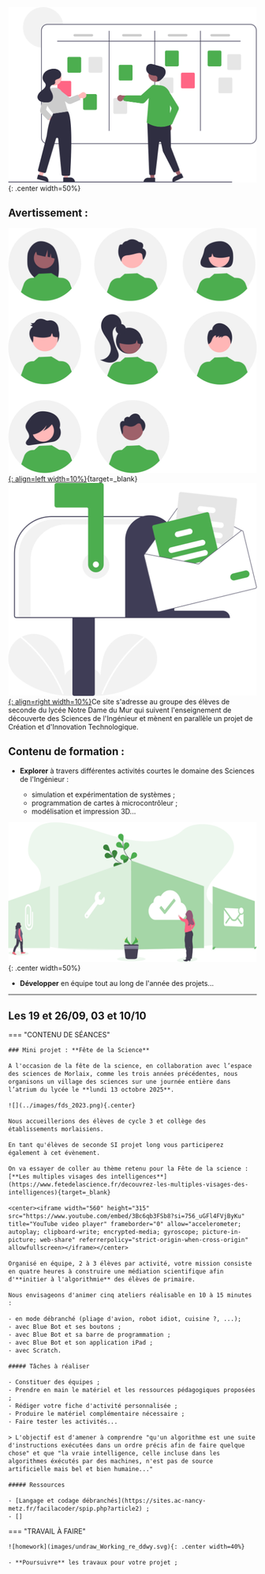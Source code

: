 ![board](images/undraw_Scrum_board_re_wk7v.svg){: .center width=50%}

## Avertissement :

[![PJ](images/undraw_Team_re_0bfe.svg ""){: align=left width=10%}](){target=_blank}[![PJ](images/undraw_Mailbox_re_dvds.svg ""){: align=right width=10%}](mailto:)Ce site s'adresse au groupe des élèves de seconde du lycée Notre Dame du Mur qui suivent l'enseignement de découverte des Sciences de l'Ingénieur et mènent en parallèle un projet de Création et d'Innovation Technologique.


## Contenu de formation :

- **Explorer** à travers différentes activités courtes le domaine des Sciences de l'Ingénieur :

    - simulation et expérimentation de systèmes ;
    - programmation de cartes à microcontrôleur ;
    - modélisation et impression 3D...

![features_overview](images/undraw_features_overview_jg7a.svg){: .center width=50%}

- **Développer** en équipe tout au long de l'année des projets...

    <!-- - Créer un [jeu sur le thème de la cybersécurité](https://cyber.gouv.fr/actualites/au-college-et-au-lycee-former-a-la-cybersecurite-par-le-jeu){target="_blank"} ;
    - S'entrainer à programmer pour la [Nuit du c0de/](https://www.nuitducode.net/){target="_blank"} ;​
    - Construire et programmer des robots pour domino challenge et/ou [RoboFesta](https://www.robofesta.fr){target="_blank"} ;
    - Créer un véhicule électrique et un stand pour [Course en Cours](https://www.course-en-cours.com/fr/){target="_blank"} ;    
    - Développer des équipements pour connecter la serre du projet "planète verte" au collège Saint Augustin ;
    - Imaginer des solutions pour mesurer l'activité sportive dans le cadre du projet "bougeons ensemble" ;
    - Autres projets d'innovation... -->

[mail]: mailto:eric.madec@ecmorlaix.fr "eric.madec@ecmorlaix.fr"


***

## Les 19 et 26/09, 03 et 10/10

=== "CONTENU DE SÉANCES"
    
    ### Mini projet : **Fête de la Science**
    
    A l'occasion de la fête de la science, en collaboration avec l’espace des sciences de Morlaix, comme les trois années précédentes, nous organisons un village des sciences sur une journée entière dans l’atrium du lycée le **lundi 13 octobre 2025**. 
    
    ![](../images/fds_2023.png){.center}
    
    Nous accueillerions des élèves de cycle 3 et collège des établissements morlaisiens.
    
    En tant qu'élèves de seconde SI projet long vous participerez également à cet évènement.
    
    On va essayer de coller au thème retenu pour la Fête de la science : [**Les multiples visages des intelligences**](https://www.fetedelascience.fr/decouvrez-les-multiples-visages-des-intelligences){target=_blank}
    
    <center><iframe width="560" height="315" src="https://www.youtube.com/embed/3Bc6qb3FSb8?si=756_uGFl4FVjByKu" title="YouTube video player" frameborder="0" allow="accelerometer; autoplay; clipboard-write; encrypted-media; gyroscope; picture-in-picture; web-share" referrerpolicy="strict-origin-when-cross-origin" allowfullscreen></iframe></center>

    Organisé en équipe, 2 à 3 élèves par activité, votre mission consiste en quatre heures à construire une médiation scientifique afin d'**initier à l'algorithmie** des élèves de primaire.

    Nous envisageons d'animer cinq ateliers réalisable en 10 à 15 minutes :

    - en mode débranché (pliage d'avion, robot idiot, cuisine ?, ...);
    - avec Blue Bot et ses boutons ;    
    - avec Blue Bot et sa barre de programmation ;
    - avec Blue Bot et son application iPad ;
    - avec Scratch.

    ##### Tâches à réaliser

    - Constituer des équipes ;
    - Prendre en main le matériel et les ressources pédagogiques proposées ;
    - Rédiger votre fiche d'activité personnalisée ;
    - Produire le matériel complémentaire nécessaire ;
    - Faire tester les activités...

    > L'objectif est d'amener à comprendre "qu'un algorithme est une suite d'instructions exécutées dans un ordre précis afin de faire quelque chose" et que "la vraie intelligence, celle incluse dans les algorithmes éxécutés par des machines, n'est pas de source artificielle mais bel et bien humaine..."
    
    ##### Ressources

    - [Langage et codage débranchés](https://sites.ac-nancy-metz.fr/facilacoder/spip.php?article2) ;
    - []

=== "TRAVAIL À FAIRE"

    ![homework](images/undraw_Working_re_ddwy.svg){: .center width=40%}

    - **Poursuivre** les travaux pour votre projet ;

<!--
!!! info "A LIRE :"

    - [Travailler PYTHON en prépa ECG](https://www.prepaplus.tv/blog/50/Travailler-python-en-prepa-ECG){target=_blank} ;

    - [LA LICENCE MIASHS Mathématiques et informatiques appliquées aux sciences humaines et sociales](https://www.onisep.fr/recherche?text=La+licence+MIASHS){target=_blank} ;

    - [Sortir de sa zone de confort pour apprendre afin de se réaliser](https://static.wixstatic.com/media/557f79_7cbdd28074e84e4882ec9314f46d5fb0~mv2.jpeg/v1/fill/w_1024,h_768,al_c,q_90/557f79_7cbdd28074e84e4882ec9314f46d5fb0~mv2.webp){target=_blank} ;
        source : <https://www.jeromefrugere.com/post/pourquoi-dit-on-qu-il-faut-se-faire-violence-pour-sortir-de-sa-zone-de-confort>
    
    - [Présentation SI](https://ericecmorlaix.github.io/si/){target=_blank}

    - [Présentation NSI](https://ericecmorlaix.github.io/nsi/){target=_blank}

***

## Du 26/03

=== "CONTENU DE SÉANCE"

    - Reprise des projets : Précision des sujets, recherche des problématiques fonctionnelles à résoudre, liste des tâches à réaliser, investigation de solutions technologiques...
    
    - Ressources :
        - [Le challenge robotique Brestois programmé le 15 mai](https://ericecmorlaix.github.io/1SI_2025-2026/Projet/Challenge_Robotique_SI_Brestois.pdf){target=_blank} ;
        - [Yahboom Building:bit starter kit](http://www.yahboom.net/study/Building_bit){target=_blank} : penser à [recharger la batterie](./yahboom/charge_batterie.pdf){target=_blank}, utiliser l'[éditeur Python recommandé](./yahboom/editeur_mu.pdf){target=_blank}, installer dans une carte [BBC micro:bit](https://ericecmorlaix.github.io/adn-Tutoriel_lab_si/IOT/BBC_microbit/){target=_blank} la bibliothèque [Micropython Building:bit](./yahboom/bibliotheque_building-bit.pdf){target=_blank}, réaliser [le montage d'une mini-voiture](./yahboom/bibliotheque_building-bit.pdf){target=_blank}, programmer avec les fonctions de [l'API MicroPython Building:bit](./yahboom/Buildingbit_MicroPython_API.pdf){target=_blank} ;
        - [4tronix bit:bot](https://4tronix.co.uk/blog/?p=1490){target=_blank} ;
         

=== "TRAVAIL À FAIRE"

    ![homework](images/undraw_Working_re_ddwy.svg){: .center width=40%}

    - **Poursuivre** les travaux pour votre projet ;

***
## Le 30/01

=== "CONTENU DE SÉANCE"

    - Poursuite des projets : Précision des sujets, recherche des problématiques fonctionnelles à résoudre, liste des tâches à réaliser, investigation de solutions technologiques...
    
    - Ressources :
        - [Yahboom Building:bit starter kit](http://www.yahboom.net/study/Building_bit){target=_blank} : penser à [recharger la batterie](./yahboom/charge_batterie.pdf){target=_blank}, utiliser l'[éditeur Python recommandé](./yahboom/editeur_mu.pdf){target=_blank}, installer dans une carte [BBC micro:bit](https://ericecmorlaix.github.io/adn-Tutoriel_lab_si/IOT/BBC_microbit/){target=_blank} la bibliothèque [Micropython Building:bit](./yahboom/bibliotheque_building-bit.pdf){target=_blank}, réaliser [le montage d'une mini-voiture](./yahboom/bibliotheque_building-bit.pdf){target=_blank}, programmer avec les fonctions de [l'API MicroPython Building:bit](./yahboom/Buildingbit_MicroPython_API.pdf){target=_blank} ;
        - [4tronix bit:bot](https://4tronix.co.uk/blog/?p=1490){target=_blank} ;
         

=== "TRAVAIL À FAIRE"

    ![homework](images/undraw_Working_re_ddwy.svg){: .center width=40%}

    - **Poursuivre** les travaux pour votre projet ;

***

## Le 23/01

- Présentation des spécialités [Sciences de l'Ingénieur](https://ericecmorlaix.github.io/si/){target=_blank} et [Numérique et Sciences Informatique](https://ericecmorlaix.github.io/nsi/){target=_blank} ;

***
## Le 16/01

=== "CONTENU DE SÉANCE"

    - Poursuite des projets : Précision des sujets, recherche des problématiques fonctionnelles à résoudre, liste des tâches à réaliser, investigation de solutions technologiques...

=== "TRAVAIL À FAIRE"

    ![homework](images/undraw_Working_re_ddwy.svg){: .center width=40%}

    - **Poursuivre** les travaux pour votre projet ;

***
## Le 09/01

=== "CONTENU DE SÉANCE"

    - Organisation des projets : choix des sujets, recherche des problématiques fonctionnelles à résoudre, liste des tâches à réaliser,...

=== "TRAVAIL À FAIRE"

    ![homework](images/undraw_Working_re_ddwy.svg){: .center width=40%}

    - **Poursuivre** les travaux pour votre projet ;

## Les 12 et 19/12

=== "CONTENU DE SÉANCE"

    - **​Prise en main** de la programmation des Lego Mindstorms EV3 avec l'application : "EV3 Classroom" :
        1. **Hello !** => expérimenter afin d'expliquer comment fonctionne la communication avec la brique depuis une tablette et depuis un PC...  ;​​​​​
        2. **Moteurs et capteurs** => programmer les différents capteurs et moteurs disponibles afin d'expliquer leur fonctionnement... ;
        3. **Se déplacer** => construire et programmer une base motrice afin d'expliquer le déplacement produit par les différentes instructions... ;
        4. **Fichier > Nouveau Projet**  =>  créer une nouvelle trame de programmation personnalisée et la partager...

=== "TRAVAIL À FAIRE"

    ![homework](images/undraw_Working_re_ddwy.svg){: .center width=40%}

    - **Réfléchir** aux différents projets envisagés ;

    - **Relever** tous [les défis sur BBC micro:bit](./bbc_microbit){target=_blank} ;

    - **Finir**, avec votre code personnel, la programmation des objets connectés sur la [plateforme de France-IOI​​](https://amazon.quick-pi.org/){target="_blank"} et compléter votre notebook [Quick_Pi-Objets_connectes-Parcours_1.ipynb](https://nbviewer.org/urls/ericecmorlaix.github.io/adn-Tutoriel_lab_si/IOT/QuickPi/Quick_Pi-Objets_connectes-Parcours_1.ipynb){target=_blank} [:fontawesome-solid-download:](https://ericecmorlaix.github.io/adn-Tutoriel_lab_si/IOT/QuickPi/Quick_Pi-Objets_connectes-Parcours_1.ipynb){ .md-button .md-button--primary} ;

    - **Découvrir** d'avantage la [modélisation 3D avec BlocksCad](https://ericecmorlaix.github.io/adn-Tutoriel_lab_si/3D/BlocksCAD/){target="_blank"} ;
***
## Les 21 et 28/11

=== "CONTENU DE SÉANCE"

    - Recherche de pistes de projets et répartition en équipe ;
    - Synthèse partielle de la programmation des objets connectés sur la [plateforme de France-IOI​​](https://amazon.quick-pi.org/){target="_blank"} et avec le notebook [Quick_Pi-Objets_connectes-Parcours_1.ipynb](https://nbviewer.org/urls/ericecmorlaix.github.io/adn-Tutoriel_lab_si/IOT/QuickPi/Quick_Pi-Objets_connectes-Parcours_1.ipynb){target=_blank} ;[:fontawesome-solid-download:](https://ericecmorlaix.github.io/adn-Tutoriel_lab_si/IOT/QuickPi/Quick_Pi-Objets_connectes-Parcours_1.ipynb){ .md-button .md-button--primary}

    - **Programmer** une carte [BBC micro:bit](https://ericecmorlaix.github.io/adn-Tutoriel_lab_si/IOT/BBC_microbit/){target=_blank} afin de relever [les défis...](./bbc_microbit){target=_blank} ;    
    

=== "TRAVAIL À FAIRE"

    ![homework](images/undraw_Working_re_ddwy.svg){: .center width=40%}

    - **Relever** tous [les défis sur BBC micro:bit](./bbc_microbit){target=_blank} ;

    - **Poursuivre**, avec votre code personnel, la programmation des objets connectés sur la [plateforme de France-IOI​​](https://amazon.quick-pi.org/){target="_blank"} et compléter progressivement votre notebook [Quick_Pi-Objets_connectes-Parcours_1.ipynb](https://nbviewer.org/urls/ericecmorlaix.github.io/adn-Tutoriel_lab_si/IOT/QuickPi/Quick_Pi-Objets_connectes-Parcours_1.ipynb){target=_blank} [:fontawesome-solid-download:](https://ericecmorlaix.github.io/adn-Tutoriel_lab_si/IOT/QuickPi/Quick_Pi-Objets_connectes-Parcours_1.ipynb){ .md-button .md-button--primary} ;

    - **Découvrir** d'avantage la [modélisation 3D avec BlocksCad](https://ericecmorlaix.github.io/adn-Tutoriel_lab_si/3D/BlocksCAD/){target="_blank"} ;

    - **Jouer** à résoudre le Casse Tête en ligne [ici (code JavaScript)](http://isn.si.lycee.ecmorlaix.fr/casseTete/){target=_blank} ou encore [là (code Scratch)](https://scratch.mit.edu/projects/179937454/){target=_blank} ;

***
## Le 07/11 (et 14/11 en autonomie)

=== "CONTENU DE SÉANCE"

    - Synthèse partielle de la programmation des objets connectés sur la [plateforme de France-IOI​​](https://amazon.quick-pi.org/){target="_blank"} et avec le notebook [Quick_Pi-Objets_connectes-Parcours_1.ipynb](https://nbviewer.org/urls/ericecmorlaix.github.io/adn-Tutoriel_lab_si/IOT/QuickPi/Quick_Pi-Objets_connectes-Parcours_1.ipynb){target=_blank} [:fontawesome-solid-download:](https://ericecmorlaix.github.io/adn-Tutoriel_lab_si/IOT/QuickPi/Quick_Pi-Objets_connectes-Parcours_1.ipynb){ .md-button .md-button--primary}

    - **Programmer** une carte [BBC micro:bit](https://ericecmorlaix.github.io/adn-Tutoriel_lab_si/IOT/BBC_microbit/){target=_blank} afin de relever [les défis...](./bbc_microbit){target=_blank} ;    
    

=== "TRAVAIL À FAIRE"

    ![homework](images/undraw_Working_re_ddwy.svg){: .center width=40%}

    - **relever** tous [les défis sur BBC micro:bit](./bbc_microbit){target=_blank} ;

    - **Poursuivre**, avec votre code personnel, la programmation des objets connectés sur la [plateforme de France-IOI​​](https://amazon.quick-pi.org/){target="_blank"} et compléter progressivement votre notebook [Quick_Pi-Objets_connectes-Parcours_1.ipynb](https://nbviewer.org/urls/ericecmorlaix.github.io/adn-Tutoriel_lab_si/IOT/QuickPi/Quick_Pi-Objets_connectes-Parcours_1.ipynb){target=_blank} [:fontawesome-solid-download:](https://ericecmorlaix.github.io/adn-Tutoriel_lab_si/IOT/QuickPi/Quick_Pi-Objets_connectes-Parcours_1.ipynb){ .md-button .md-button--primary} ;

    - **Découvrir** d'avantage la [modélisation 3D avec BlocksCad](https://ericecmorlaix.github.io/adn-Tutoriel_lab_si/3D/BlocksCAD/){target="_blank"} ;

    - **Jouer** à résoudre le Casse Tête en ligne [ici (code JavaScript)](http://isn.si.lycee.ecmorlaix.fr/casseTete/){target=_blank} ou encore [là (code Scratch)](https://scratch.mit.edu/projects/179937454/){target=_blank} ;
***
## Les 10 et 17/10

=== "CONTENU DE SÉANCE"

    - Synthèse partielle de la programmation des objets connectés sur la [plateforme de France-IOI​​](https://amazon.quick-pi.org/){target="_blank"} et avec le notebook [Quick_Pi-Objets_connectes-Parcours_1.ipynb](https://nbviewer.org/urls/ericecmorlaix.github.io/adn-Tutoriel_lab_si/IOT/QuickPi/Quick_Pi-Objets_connectes-Parcours_1.ipynb){target=_blank} [:fontawesome-solid-download:](https://ericecmorlaix.github.io/adn-Tutoriel_lab_si/IOT/QuickPi/Quick_Pi-Objets_connectes-Parcours_1.ipynb){ .md-button .md-button--primary}

    - **S'initier** à la modélisation 3D avec [BlocksCAD](https://ericecmorlaix.github.io/adn-Tutoriel_lab_si/3D/BlocksCAD/){target="_blank"} ;

    - Evocation du projet **"Couronne de l'Avent"** :

    <center>
    <iframe width="560" height="315" src="https://www.youtube-nocookie.com/embed/RwjsnJRihXg?si=Thi1l0IKc9Zej4Pv" title="YouTube video player" frameborder="0" allow="accelerometer; autoplay; clipboard-write; encrypted-media; gyroscope; picture-in-picture; web-share" allowfullscreen></iframe>
    </center>

    > Quelles solutions pour les bougies ?
    

=== "TRAVAIL À FAIRE"

    ![homework](images/undraw_Working_re_ddwy.svg){: .center width=40%}

    - **Poursuivre**, avec votre code personnel, la programmation des objets connectés sur la [plateforme de France-IOI​​](https://amazon.quick-pi.org/){target="_blank"} et compléter progressivement votre notebook [Quick_Pi-Objets_connectes-Parcours_1.ipynb](https://nbviewer.org/urls/ericecmorlaix.github.io/adn-Tutoriel_lab_si/IOT/QuickPi/Quick_Pi-Objets_connectes-Parcours_1.ipynb){target=_blank} [:fontawesome-solid-download:](https://ericecmorlaix.github.io/adn-Tutoriel_lab_si/IOT/QuickPi/Quick_Pi-Objets_connectes-Parcours_1.ipynb){ .md-button .md-button--primary} ;

    - **Découvrir** d'avantage la [modélisation 3D avec BlocksCad](https://ericecmorlaix.github.io/adn-Tutoriel_lab_si/3D/BlocksCAD/){target="_blank"} ;

    - **Jouer** à résoudre le Casse Tête en ligne [ici (code JavaScript)](http://isn.si.lycee.ecmorlaix.fr/casseTete/){target=_blank} ou encore [là (code Scratch)](https://scratch.mit.edu/projects/179937454/){target=_blank} ;

***
## Le 03/10

=== "CONTENU DE SÉANCE"

    - Remédiation [prise en main](https://ec-morlaix.github.io/info/priseenmain/){:target="_blank"} de l'iPad et de l'E.N.T. ECA.M ;
    - Synthèse partielle (Mélodie, Alternance, Schow lumineux 1) de la programmation des objets connectés sur la [plateforme de France-IOI​​](https://amazon.quick-pi.org/){target="_blank"} et avec le notebook [Quick_Pi-Objets_connectes-Parcours_1.ipynb](https://nbviewer.org/urls/ericecmorlaix.github.io/adn-Tutoriel_lab_si/IOT/QuickPi/Quick_Pi-Objets_connectes-Parcours_1.ipynb){target=_blank} [:fontawesome-solid-download:](https://ericecmorlaix.github.io/adn-Tutoriel_lab_si/IOT/QuickPi/Quick_Pi-Objets_connectes-Parcours_1.ipynb){ .md-button .md-button--primary}    
 

***
## Du 18/03

=== "CONTENU DE SÉANCE"

    - **Reprendre** vos projets créatifs longs de Sciences de l'Ingénieur, Informatique, Numérique, Technologique (S2INT) à partir de [Capytale n° 49bc-5257561](https://capytale2.ac-paris.fr/web/c/49bc-5257561){target=_blank} :
       

=== "TRAVAIL À FAIRE"

    ![homework](images/undraw_Working_re_ddwy.svg){: .center width=40%}
    
    - **Relever** tous [les défis sur BBC micro:bit](./bbc_microbit){target=_blank} en sauvegardant vos scripts sur [Capytale n° 5144-4540204](https://capytale2.ac-paris.fr/web/c/5144-4540204){target=_blank} ;
    - **Poursuivre**, avec votre code personnel, la programmation des objets connectés sur la [plateforme de France-IOI​​](https://amazon.quick-pi.org/){target="_blank"} et **Compléter** progressivement votre notebook [Quick_Pi-Objets_connectes-Parcours_1.ipynb](https://nbviewer.org/urls/ericecmorlaix.github.io/adn-Tutoriel_lab_si/IOT/QuickPi/Quick_Pi-Objets_connectes-Parcours_1.ipynb){target=_blank} 
    [Capytale n° 6b23-4017450](https://capytale2.ac-paris.fr/web/c/6b23-4017450){target=_blank .md-button .md-button--primary } 
    [:fontawesome-solid-download:](https://ericecmorlaix.github.io/adn-Tutoriel_lab_si/IOT/QuickPi/Quick_Pi-Objets_connectes-Parcours_1.ipynb){ .md-button .md-button--primary} ;
    - **Découvrir** d'avantage la [modélisation 3D avec BlocksCad](https://ericecmorlaix.github.io/adn-Tutoriel_lab_si/3D/BlocksCAD/){target="_blank"} ;
    - **Concevoir** avec le logiciel [OnShape](https://ericecmorlaix.github.io/adn-Tutoriel_lab_si/3D/Onshape/){target="_blank"} ;

***
## Du 14/01

=== "CONTENU DE SÉANCE"

    - **Décrire** vos projets créatifs longs de Sciences de l'Ingénieur, Informatique, Numérique, Technologique (S2INT) sur [Capytale n° 49bc-5257561](https://capytale2.ac-paris.fr/web/c/49bc-5257561){target=_blank} :
    - **Concevoir** avec le logiciel [OnShape](https://ericecmorlaix.github.io/adn-Tutoriel_lab_si/3D/Onshape/){target="_blank"} ;   

=== "TRAVAIL À FAIRE"

    ![homework](images/undraw_Working_re_ddwy.svg){: .center width=40%}
    
    - **Relever** tous [les défis sur BBC micro:bit](./bbc_microbit){target=_blank} en sauvegardant vos scripts sur [Capytale n° 5144-4540204](https://capytale2.ac-paris.fr/web/c/5144-4540204){target=_blank} ;
    - **Poursuivre**, avec votre code personnel, la programmation des objets connectés sur la [plateforme de France-IOI​​](https://amazon.quick-pi.org/){target="_blank"} et **Compléter** progressivement votre notebook [Quick_Pi-Objets_connectes-Parcours_1.ipynb](https://nbviewer.org/urls/ericecmorlaix.github.io/adn-Tutoriel_lab_si/IOT/QuickPi/Quick_Pi-Objets_connectes-Parcours_1.ipynb){target=_blank} 
    [Capytale n° 6b23-4017450](https://capytale2.ac-paris.fr/web/c/6b23-4017450){target=_blank .md-button .md-button--primary } 
    [:fontawesome-solid-download:](https://ericecmorlaix.github.io/adn-Tutoriel_lab_si/IOT/QuickPi/Quick_Pi-Objets_connectes-Parcours_1.ipynb){ .md-button .md-button--primary} ;
    - **Découvrir** d'avantage la [modélisation 3D avec BlocksCad](https://ericecmorlaix.github.io/adn-Tutoriel_lab_si/3D/BlocksCAD/){target="_blank"} ;

***
## Du 17/12

=== "CONTENU DE SÉANCE"

    - Inventaire de projets créatifs de Sciences de l'Ingénieur, Informatique, Numérique, Technologique (S2INT) pour la suite :
        - résultants des µprojets de S2INT sur [Capytale n° 0e3e-4530240](https://capytale2.ac-paris.fr/web/c/0e3e-4530240){target=_blank} :
            - Animations multimédia ;
            - Jeux électroniques ;
            - IOT de mesure de performances physiques ;
            - Robot tout terrain ;
            - Equipements pour maquette de F1 ;
        - [RobotFesta](./robofesta/UBS-ROBOFESTA-2025-Nautilus-Robotics-EXE.jpg), [Chorégraphie](./robofesta/Reglement_2025_epreuve_choregraphie_v2.pdf) ou [Technique](./robofesta/Reglement_2025_epreuve_technique_v2.pdf) ([Annexes](./robofesta/Annexes_2025_epreuve_technique_v2.pdf))
        - [Cyber en Jeux](), [Passe-ton-hack](https://www.defense.gouv.fr/comcyber/actualites/passe-ton-hack-dabord-2e-edition-elargie-lensemble-du-territoire-francais){target=_blank}, [Red Team Competition](https://esisar.grenoble-inp.fr/fr/recherche/red-team){target=_blank},[France Cybersecurity Challenge (FCSC)](https://cyber.gouv.fr/france-cybersecurity-challenge-2024){target=_blank}, [CTF challenges-kids](https://www.challenges-kids.fr/index.php){target=_blank}, [Cybersecurite Challenges](https://cybersecurite.forge.apps.education.fr/cyber/3.Challenges/presentation/)... ;
        - [Nuit du Code](https://www.nuitducode.net/){target=_blank} ;
        - ...

    - **Prendre** en main le logiciel [OnShape](https://ericecmorlaix.github.io/adn-Tutoriel_lab_si/3D/Onshape/){target="_blank"} ;   

=== "TRAVAIL À FAIRE"

    ![homework](images/undraw_Working_re_ddwy.svg){: .center width=40%}
    
    - **Relever** tous [les défis sur BBC micro:bit](./bbc_microbit){target=_blank} en sauvegardant vos scripts sur [Capytale n° 5144-4540204](https://capytale2.ac-paris.fr/web/c/5144-4540204){target=_blank} ;
    - **Poursuivre**, avec votre code personnel, la programmation des objets connectés sur la [plateforme de France-IOI​​](https://amazon.quick-pi.org/){target="_blank"} et **Compléter** progressivement votre notebook [Quick_Pi-Objets_connectes-Parcours_1.ipynb](https://nbviewer.org/urls/ericecmorlaix.github.io/adn-Tutoriel_lab_si/IOT/QuickPi/Quick_Pi-Objets_connectes-Parcours_1.ipynb){target=_blank} 
    [Capytale n° 6b23-4017450](https://capytale2.ac-paris.fr/web/c/6b23-4017450){target=_blank .md-button .md-button--primary } 
    [:fontawesome-solid-download:](https://ericecmorlaix.github.io/adn-Tutoriel_lab_si/IOT/QuickPi/Quick_Pi-Objets_connectes-Parcours_1.ipynb){ .md-button .md-button--primary} ;
    - **Découvrir** d'avantage la [modélisation 3D avec BlocksCad](https://ericecmorlaix.github.io/adn-Tutoriel_lab_si/3D/BlocksCAD/){target="_blank"} ;

***
## Le 10/12

=== "CONTENU DE SÉANCE"

    - Bilan des micro-projets de S2INT sur [Capytale n° 0e3e-4530240](https://capytale2.ac-paris.fr/web/c/0e3e-4530240){target=_blank} ;
    
    - Inventaire de projets créatifs de Sciences de l'Ingénieur, Informatique, Numérique, Technologique (S2INT) pour la suite :
        - ...
        - [RobotFesta](./robofesta/UBS-ROBOFESTA-2025-Nautilus-Robotics-EXE.jpg), [Chorégraphie](./robofesta/Reglement_2025_epreuve_choregraphie_v2.pdf) ou [Technique](./robofesta/Reglement_2025_epreuve_technique_v2.pdf) ([Annexes](./robofesta/Annexes_2025_epreuve_technique_v2.pdf))
        - [Cyber en Jeux](), [Passe-ton-hack](https://www.defense.gouv.fr/comcyber/actualites/passe-ton-hack-dabord-2e-edition-elargie-lensemble-du-territoire-francais){target=_blank}, [Red Team Competition](https://esisar.grenoble-inp.fr/fr/recherche/red-team){target=_blank},[France Cybersecurity Challenge (FCSC)](https://cyber.gouv.fr/france-cybersecurity-challenge-2024){target=_blank}, [CTF challenges-kids](https://www.challenges-kids.fr/index.php){target=_blank}, [Cybersecurite Challenges](https://cybersecurite.forge.apps.education.fr/cyber/3.Challenges/presentation/)... ;
        - [Nuit du Code](https://www.nuitducode.net/){target=_blank} ;
        - ...   

=== "TRAVAIL À FAIRE"

    ![homework](images/undraw_Working_re_ddwy.svg){: .center width=40%}
    
    - **Relever** tous [les défis sur BBC micro:bit](./bbc_microbit){target=_blank} en sauvegardant vos scripts sur [Capytale n° 5144-4540204](https://capytale2.ac-paris.fr/web/c/5144-4540204){target=_blank} ;
    - **Poursuivre**, avec votre code personnel, la programmation des objets connectés sur la [plateforme de France-IOI​​](https://amazon.quick-pi.org/){target="_blank"} et **Compléter** progressivement votre notebook [Quick_Pi-Objets_connectes-Parcours_1.ipynb](https://nbviewer.org/urls/ericecmorlaix.github.io/adn-Tutoriel_lab_si/IOT/QuickPi/Quick_Pi-Objets_connectes-Parcours_1.ipynb){target=_blank} 
    [Capytale n° 6b23-4017450](https://capytale2.ac-paris.fr/web/c/6b23-4017450){target=_blank .md-button .md-button--primary } 
    [:fontawesome-solid-download:](https://ericecmorlaix.github.io/adn-Tutoriel_lab_si/IOT/QuickPi/Quick_Pi-Objets_connectes-Parcours_1.ipynb){ .md-button .md-button--primary} ;
    - **Découvrir** d'avantage la [modélisation 3D avec BlocksCad](https://ericecmorlaix.github.io/adn-Tutoriel_lab_si/3D/BlocksCAD/){target="_blank"} ;

***
## Les 12 et 19/11

=== "CONTENU DE SÉANCE"

    - Synthèse partielle de la programmation d'une carte [BBC micro:bit](https://ericecmorlaix.github.io/adn-Tutoriel_lab_si/IOT/BBC_microbit/){target=_blank} afin de relever [les défis...](./bbc_microbit){target=_blank} en sauvegardant vos scripts sur [Capytale n° 5144-4540204](https://capytale2.ac-paris.fr/web/c/5144-4540204){target=_blank .md-button .md-button--primary } ;

    - **Imaginer** un projet créatif de Sciences de l'Ingénieur, Informatique, Numérique, Technologique (S2INT) et le décrire sur [Capytale n° 0e3e-4530240](https://capytale2.ac-paris.fr/web/c/0e3e-4530240){target=_blank .md-button .md-button--primary } ;    

=== "TRAVAIL À FAIRE"

    ![homework](images/undraw_Working_re_ddwy.svg){: .center width=40%}
    
    - **Décrire** votre projet de S2INT sur [Capytale n° 0e3e-4530240](https://capytale2.ac-paris.fr/web/c/0e3e-4530240){target=_blank} ;
    - **relever** tous [les défis sur BBC micro:bit](./bbc_microbit){target=_blank} en sauvegardant vos scripts sur [Capytale n° 5144-4540204](https://capytale2.ac-paris.fr/web/c/5144-4540204){target=_blank} ;
    - **Poursuivre**, avec votre code personnel, la programmation des objets connectés sur la [plateforme de France-IOI​​](https://amazon.quick-pi.org/){target="_blank"} et **Compléter** progressivement votre notebook [Quick_Pi-Objets_connectes-Parcours_1.ipynb](https://nbviewer.org/urls/ericecmorlaix.github.io/adn-Tutoriel_lab_si/IOT/QuickPi/Quick_Pi-Objets_connectes-Parcours_1.ipynb){target=_blank} 
    [Capytale n° 6b23-4017450](https://capytale2.ac-paris.fr/web/c/6b23-4017450){target=_blank .md-button .md-button--primary } 
    [:fontawesome-solid-download:](https://ericecmorlaix.github.io/adn-Tutoriel_lab_si/IOT/QuickPi/Quick_Pi-Objets_connectes-Parcours_1.ipynb){ .md-button .md-button--primary} ;
    - **Découvrir** d'avantage la [modélisation 3D avec BlocksCad](https://ericecmorlaix.github.io/adn-Tutoriel_lab_si/3D/BlocksCAD/){target="_blank"} ;
***
## Les 15/10 et 05/11

=== "CONTENU DE SÉANCE"

    - [Hommage à **Samuel PATY** et **Dominique BERNARD**](https://ecmorlaix.sharepoint.com/:w:/s/lndm-conseildedirection/ETQGWf4whA9CpRtc0hMTcR0BrUn_ePIfU0iEVlpvXZwRWw?e=x5GDlM){target=_blank}
    
    - Synthèse partielle de la programmation des objets connectés sur la [plateforme de France-IOI​​](https://amazon.quick-pi.org/){target="_blank"} et avec le notebook [Quick_Pi-Objets_connectes-Parcours_1.ipynb](https://nbviewer.org/urls/ericecmorlaix.github.io/adn-Tutoriel_lab_si/IOT/QuickPi/Quick_Pi-Objets_connectes-Parcours_1.ipynb){target=_blank} 
    [Capytale n° 6b23-4017450](https://capytale2.ac-paris.fr/web/c/6b23-4017450){target=_blank .md-button .md-button--primary } 
    [:fontawesome-solid-download:](https://ericecmorlaix.github.io/adn-Tutoriel_lab_si/IOT/QuickPi/Quick_Pi-Objets_connectes-Parcours_1.ipynb){ .md-button .md-button--primary} ;

    - **Programmer** une carte [BBC micro:bit](https://ericecmorlaix.github.io/adn-Tutoriel_lab_si/IOT/BBC_microbit/){target=_blank} afin de relever [les défis...](./bbc_microbit){target=_blank} ;    
    

=== "TRAVAIL À FAIRE"

    ![homework](images/undraw_Working_re_ddwy.svg){: .center width=40%}

    - **relever** tous [les défis sur BBC micro:bit](./bbc_microbit){target=_blank} ;

    - **Poursuivre**, avec votre code personnel, la programmation des objets connectés sur la [plateforme de France-IOI​​](https://amazon.quick-pi.org/){target="_blank"} et **Compléter** progressivement votre notebook [Quick_Pi-Objets_connectes-Parcours_1.ipynb](https://nbviewer.org/urls/ericecmorlaix.github.io/adn-Tutoriel_lab_si/IOT/QuickPi/Quick_Pi-Objets_connectes-Parcours_1.ipynb){target=_blank} 
    [Capytale n° 6b23-4017450](https://capytale2.ac-paris.fr/web/c/6b23-4017450){target=_blank .md-button .md-button--primary } 
    [:fontawesome-solid-download:](https://ericecmorlaix.github.io/adn-Tutoriel_lab_si/IOT/QuickPi/Quick_Pi-Objets_connectes-Parcours_1.ipynb){ .md-button .md-button--primary} ;

    - **Découvrir** d'avantage la [modélisation 3D avec BlocksCad](https://ericecmorlaix.github.io/adn-Tutoriel_lab_si/3D/BlocksCAD/){target="_blank"} ;

***
## Les 01 et 08/10

=== "CONTENU DE SÉANCE"

    - Synthèse partielle de la programmation des objets connectés sur la [plateforme de France-IOI​​](https://amazon.quick-pi.org/){target="_blank"} et avec le notebook [Quick_Pi-Objets_connectes-Parcours_1.ipynb](https://nbviewer.org/urls/ericecmorlaix.github.io/adn-Tutoriel_lab_si/IOT/QuickPi/Quick_Pi-Objets_connectes-Parcours_1.ipynb){target=_blank} 
    [Capytale n° 6b23-4017450](https://capytale2.ac-paris.fr/web/c/6b23-4017450){target=_blank .md-button .md-button--primary } 
    [:fontawesome-solid-download:](https://ericecmorlaix.github.io/adn-Tutoriel_lab_si/IOT/QuickPi/Quick_Pi-Objets_connectes-Parcours_1.ipynb){ .md-button .md-button--primary} ;

    - **S'initier** à la modélisation 3D avec [BlocksCAD](https://ericecmorlaix.github.io/adn-Tutoriel_lab_si/3D/BlocksCAD/){target="_blank"} ;


=== "TRAVAIL À FAIRE"

    ![homework](images/undraw_Working_re_ddwy.svg){: .center width=40%}

    - **Poursuivre**, avec votre code personnel, la programmation des objets connectés sur la [plateforme de France-IOI​​](https://amazon.quick-pi.org/){target="_blank"} et **Compléter** progressivement votre notebook [Quick_Pi-Objets_connectes-Parcours_1.ipynb](https://nbviewer.org/urls/ericecmorlaix.github.io/adn-Tutoriel_lab_si/IOT/QuickPi/Quick_Pi-Objets_connectes-Parcours_1.ipynb){target=_blank} 
    [Capytale n° 6b23-4017450](https://capytale2.ac-paris.fr/web/c/6b23-4017450){target=_blank .md-button .md-button--primary } 
    [:fontawesome-solid-download:](https://ericecmorlaix.github.io/adn-Tutoriel_lab_si/IOT/QuickPi/Quick_Pi-Objets_connectes-Parcours_1.ipynb){ .md-button .md-button--primary} ;

    - **Découvrir** d'avantage la [modélisation 3D avec BlocksCad](https://ericecmorlaix.github.io/adn-Tutoriel_lab_si/3D/BlocksCAD/){target="_blank"} ;
***
## Le 24/09

=== "CONTENU DE SÉANCE"

    - Retour sur le T.A.F. ;    

    - **S'initier** à la programmation des objets connectés avec la carte [**QuickPi**](https://quick-pi.org/){target="_blank"} :
        - à partir de la plateforme [**Castor Informatique France-IOI**](https://concours.castor-informatique.fr/){target="_blank"}​ en utilisant le code `gybjukc8` fourni​​​ pour débuter le **Parcours_1** ;
        - ==**notez, et conservez** votre code personnel pour retourner dans ce parcours d'une fois sur l'autre== ;

=== "TRAVAIL À FAIRE"

    ![homework](images/undraw_Working_re_ddwy.svg){: .center width=40%}

    - **Poursuivre** la programmation de la carte [**QuickPi**](https://amazon.quick-pi.org/){target="_blank"} avec votre code personnel ;
    
    - **Compléter** progressivement le notebook [Quick_Pi-Objets_connectes-Parcours_1.ipynb](https://nbviewer.org/urls/ericecmorlaix.github.io/adn-Tutoriel_lab_si/IOT/QuickPi/Quick_Pi-Objets_connectes-Parcours_1.ipynb){target=_blank} 
    [Capytale n° 6b23-4017450](https://capytale2.ac-paris.fr/web/c/6b23-4017450){target=_blank .md-button .md-button--primary } 
    [:fontawesome-solid-download:](https://ericecmorlaix.github.io/adn-Tutoriel_lab_si/IOT/QuickPi/Quick_Pi-Objets_connectes-Parcours_1.ipynb){ .md-button .md-button--primary} ;        

***

## Le 17/09

=== "CONTENU DE SÉANCE"

    ### Présentation de l'environnement de travail :
    
    - Dépot [GitHub](https://github.com/ericECmorlaix/2SI-CIT_2025-2026){target="_blank"} qui héberge ce site ;
    - Organisation du Labo de SI ;
    - Applications iPad utiles : **Carnets**, ...   

    ### Prise en main des [notebook jupyter](https://ericecmorlaix.github.io/adn-Tutoriel_lab_si/IDE/notebook/){target="_blank"} pour communiquer un compte rendu :

    ![work](images/undraw_Work_time_re_hdyv.svg){: .center width=40%}

    - **compléter** dans un navigateur une fiche d'informations à partir de son lien [Capytale n°8827-3935418](https://capytale2.ac-paris.fr/web/c/8827-3935418){target="_blank"} ou [Basthon](https://notebook.basthon.fr/?ipynb=eJztVt1u2zYUfpUz5cItYMn_TeR4DrauwwJka7q2A4Y4CCjyyGZCkSpJxTGCvMsuk0fYtV9sh_JPnQAbltwNmGHIPCTP3_d9pHwbcVTKRcOz26hAzwTzLBre3jXr-Qu_KDEaRgWzV8LMddSMnKksD3N7e_BOO5RTjQVqDwJBLB-4qa7Rehqjg49couY0oDXVONbT5YOWWNnorvn8bHtwLCiPzCVnXhoNw4me6Bh-MQUMIUmSYJxa1Lv2W8Wcw4090SHMW4QvFcIlQs6koy-ghm6724vp0Ycj-FAZST_vl3_CUXDa8f1QoQJ0HgoqoLTmEqnxhrHUp19VdQQ_MO1CBgXCFExqpLnf0K7niuWDl2i3kV-IxSkZX0Kdlw0mgc-MdDLA7Cp5bQPa-Jibp2TILRmhe4fcaJp_2u4Gqga6cnlPcRcBM_t44ws7-ExpF84v74tNEiYLtNQNIVSJLUYxnAWKRbXdfv6KG6UwVO6pFkc9lcwy7WfL-2CoBhMWA--iUVEWSXKcY0Z8LR9cIIoQ4bgN93qlpG_OZMGm-LxEn389qZMgrJ1xNzII6UqjZaYCMRZUXcfrF0P2HXVw74BdG2nB4pRZOnGgGIwYeGan6L-dRJli-moSwcxiTubM-9INW62FqXyVZNha7C8w67z_vpP3J9H4WlIIU8uG-sJRi42b4WgQVFS5AC5jtsq6_CNkIqZcrfNyI8CcVT6WCnJjib5aal_FVZ-tHwkyQuXoadeRt5XzKKIhDfAJBtwI3O0_tySC49OFnxmdBFwVWxDopbEefvr088lEh-erRqMx4kQX2vEol9PK4niiRzK3jOiYS-FnhMngTTsAROdjFhDrdQZkOst34JrP50kNWYaxNtyYK4kJN0ULiwzFYxDBS6-QnH831SdyAAIVDYQK0dJynTwzVqClTSE1U8rMacw4tYzUGVLBh0BImuB1CFzJMjPEbzy3JN9DgpHbRUlgxQUKyQ5hurDGcVPSWim5p0ZjqeP1cJMir-hu5xZRj0etFQgBDgKGszLQOCbl_DuhnPzDfQ4xBLyqkqSR5DaIaNTaSQL0obStNSGj1pohIus1cYw3yKuw8YLeHtpHw04zoiLKyq_eS6vxRhir3XhBJ7xS_m_ctwrDG98iSKUmz9ET-SRBMWCyS-QemIf2Tac7EIO0PaaotefMFyo4_q-o_4ii6Ip5dK_enT__pv2Iiu63wsgm1O_n80choyu0GpUrkQdLEwDkU9bC6lGYtbYu1gsrxUEvSZMOvOnHmfShRhmqLW0gKUSZMTejzWna2--kvXaa7ffTfdFHlh609wfdPM8zkfMBTzv9tJMPxAHm2O8jtg863YNc8F6ap_QHJrqj0DoLNzGjc9D_alwUUhtK1b37C466epU){target="_blank"} ;
    - **Faire** `Fichier > Enregistrer sous...` pour télécharger sur l'iPad en local un fichier copie de votre notebook complété ;
    - **renommer** le au format `Nom_Prenom-fiche.ipynb` ;    

    ![PJ](images/undraw_attached_file_re_0n9b.svg){: .center width=30%}

    - **installer** l'application [Carnets](https://holzschu.github.io/Carnets_Jupyter/){target="_blank"} depuis la bibliothèque d'applications **Eleve** ;
    - **déplacer**  votre fichier `.ipynb` depuis le dossier `Téléchargements` vers un nouveau dossier nommé `SI` dans le dossier `Carnets` ;
    - **ouvrir** votre notebook avec `Carnets` pour l'augmenter... ;
    - **transmettre** votre fichier `.ipynb` en pièce jointe d'un mail à l'adresse [eric.madec@ecmorlaix.fr](mailto:eric.madec@ecmorlaix.fr) ;


=== "TRAVAIL À FAIRE"

    ![homework](images/undraw_Working_re_ddwy.svg){: .center width=40%}

    - **Découvrir** plus avant les fonctionnalités d'écriture en MarkDown dans les [notebook jupyter](https://ericecmorlaix.github.io/adn-Tutoriel_lab_si/IDE/notebook/){target=_blank} pour **améliorer** votre fiche d'informations et la **retransmettre** par [mail] ;





<!--  





***



<!-- ## Du 07/03

=== "CONTENU DE SÉANCE"

    - Développement des projets respectifs...

=== "TRAVAIL À FAIRE"

    ![homework](images/undraw_Working_re_ddwy.svg){: .center width=40%}

    - **Faire** la [mise à jour d'Obsidian pour découvrir les canvas](https://ericecmorlaix.github.io/adn-Tutoriel_Obsidian/7-Options_Plugins/#canvas){target=_blank} ;
    - **Finir** les [activités d'escape game pour l'accueil des troisièmes](https://ericecmorlaix.github.io/accueil_3/){target=_blank} ;
    - **Poursuivre**, avec votre code personnel, la programmation des objets connectés sur la [plateforme de France-IOI​​](https://amazon.quick-pi.org/){target="_blank"} et compléter progressivement votre notebook [Quick_Pi-Objets_connectes-Parcours_1.ipynb](https://nbviewer.org/urls/ericecmorlaix.github.io/2SI_2022-2023/Quick_Pi-Objets_connectes-Parcours_1.ipynb){target=_blank} [:fontawesome-solid-download:](https://ericecmorlaix.github.io/2SI_2022-2023/Quick_Pi-Objets_connectes-Parcours_1.ipynb){ .md-button .md-button--primary} ;
    - **Découvrir** d'avantage la modélisation 3D avec [BlocksCad](./blocksCAD){target="_blank"} et [Onshape](./Onshape){target="_blank"} ;
    - **Programmer** une carte [BBC micro:bit](./bbc_microbit){target=_blank} ;
    - **Poursuivre** en robotique avec les Lego Mindstorms EV3 et l'application : "EV3 Classroom" ;



***
## Le 28/02

=== "CONTENU DE SÉANCE"

    - **Réaliser** les [activités d'escape game pour l'accueil des troisièmes](https://ericecmorlaix.github.io/accueil_3/){target=_blank} ;

=== "TRAVAIL À FAIRE"

    - **Faire** la [mise à jour d'Obsidian pour découvrir les canvas](https://ericecmorlaix.github.io/adn-Tutoriel_Obsidian/7-Options_Plugins/#canvas){target=_blank} ;

***
## Du 24/01 au 06/02

=== "CONTENU DE SÉANCE"

    - Développement des projets respectifs...

=== "TRAVAIL À FAIRE"

    ![homework](images/undraw_Working_re_ddwy.svg){: .center width=40%}

    - Explorer d'avantage [les fonctionnalités de l'application multiplateforme Obsidian](https://ericecmorlaix.github.io/adn-Tutoriel_Obsidian/){target=_blank} ;
    - **Poursuivre**, avec votre code personnel, la programmation des objets connectés sur la [plateforme de France-IOI​​](https://amazon.quick-pi.org/){target="_blank"} et compléter progressivement votre notebook [Quick_Pi-Objets_connectes-Parcours_1.ipynb](https://nbviewer.org/urls/ericecmorlaix.github.io/2SI_2022-2023/Quick_Pi-Objets_connectes-Parcours_1.ipynb){target=_blank} [:fontawesome-solid-download:](https://ericecmorlaix.github.io/2SI_2022-2023/Quick_Pi-Objets_connectes-Parcours_1.ipynb){ .md-button .md-button--primary} ;
    - **Découvrir** d'avantage la modélisation 3D avec [BlocksCad](./blocksCAD){target="_blank"} et [Onshape](./Onshape){target="_blank"} ;
    - **Programmer** une carte [BBC micro:bit](./bbc_microbit){target=_blank} ;
    - **Poursuivre** en robotique avec les Lego Mindstorms EV3 et l'application : "EV3 Classroom" ;



***
## Les 10 et 17/01

=== "CONTENU DE SÉANCE"

    - **​Prise en main** de la programmation des Lego Mindstorms EV3 avec l'application : "EV3 Classroom" :
        1. **Hello !** => expérimenter afin d'expliquer comment fonctionne la communication avec la brique depuis une tablette et depuis un PC...  ;​​​​​
        2. **Moteurs et capteurs** => programmer les différents capteurs et moteurs disponibles afin d'expliquer leur fonctionnement... ;
        3. **Se déplacer** => construire et programmer une base motrice afin d'expliquer le déplacement produit par les différentes instructions... ;
        4. **Fichier > Nouveau Projet**  =>  créer une nouvelle trame de programmation personnalisée et la partager...

=== "TRAVAIL À FAIRE"

    ![homework](images/undraw_Working_re_ddwy.svg){: .center width=40%}

    - Explorer d'avantage [les fonctionnalités de l'application multiplateforme Obsidian](https://ericecmorlaix.github.io/adn-Tutoriel_Obsidian/){target=_blank}

    - **Poursuivre**, avec votre code personnel, la programmation des objets connectés sur la [plateforme de France-IOI​​](https://amazon.quick-pi.org/){target="_blank"} et compléter progressivement votre notebook [Quick_Pi-Objets_connectes-Parcours_1.ipynb](https://nbviewer.org/urls/ericecmorlaix.github.io/2SI_2022-2023/Quick_Pi-Objets_connectes-Parcours_1.ipynb){target=_blank} [:fontawesome-solid-download:](https://ericecmorlaix.github.io/2SI_2022-2023/Quick_Pi-Objets_connectes-Parcours_1.ipynb){ .md-button .md-button--primary} ;

    - **Découvrir** d'avantage la modélisation 3D avec [BlocksCad](./blocksCAD){target="_blank"} et [Onshape](./Onshape){target="_blank"} ;

    - **Programmer** une carte [BBC micro:bit](./bbc_microbit){target=_blank}

## Le 06/12

=== "CONTENU DE SÉANCE"

    - Modélisation 3D avec [Onshape](./Onshape)  

=== "TRAVAIL À FAIRE"

    ![homework](images/undraw_Working_re_ddwy.svg){: .center width=40%}

    - Explorer d'avantage [les fonctionnalités de l'application multiplateforme Obsidian](https://ericecmorlaix.github.io/adn-Tutoriel_Obsidian/){target=_blank}

    - **Poursuivre**, avec votre code personnel, la programmation des objets connectés sur la [plateforme de France-IOI​​](https://amazon.quick-pi.org/){target="_blank"} et compléter progressivement votre notebook [Quick_Pi-Objets_connectes-Parcours_1.ipynb](https://nbviewer.org/urls/ericecmorlaix.github.io/2SI_2022-2023/Quick_Pi-Objets_connectes-Parcours_1.ipynb){target=_blank} [:fontawesome-solid-download:](https://ericecmorlaix.github.io/2SI_2022-2023/Quick_Pi-Objets_connectes-Parcours_1.ipynb){ .md-button .md-button--primary} ;
    - **Découvrir** d'avantage la [modélisation 3D avec BlocksCad](./blocksCAD){target="_blank"} ;
    - **Programmer** une carte [BBC micro:bit](./bbc_microbit){target=_blank}

***
## Le 29/11

=== "CONTENU DE SÉANCE"

    - Projet de création et d'innovation technologique -> ==Initier le "product backlog" de votre projet==;    

=== "TRAVAIL À FAIRE"

    ![homework](images/undraw_Working_re_ddwy.svg){: .center width=40%}

    - Explorer d'avantage [les fonctionnalités de l'application multiplateforme Obsidian](https://ericecmorlaix.github.io/adn-Tutoriel_Obsidian/){target=_blank}

    - **Poursuivre**, avec votre code personnel, la programmation des objets connectés sur la [plateforme de France-IOI​​](https://amazon.quick-pi.org/){target="_blank"} et compléter progressivement votre notebook [Quick_Pi-Objets_connectes-Parcours_1.ipynb](https://nbviewer.org/urls/ericecmorlaix.github.io/2SI_2022-2023/Quick_Pi-Objets_connectes-Parcours_1.ipynb){target=_blank} [:fontawesome-solid-download:](https://ericecmorlaix.github.io/2SI_2022-2023/Quick_Pi-Objets_connectes-Parcours_1.ipynb){ .md-button .md-button--primary} ;
    - **Découvrir** d'avantage la [modélisation 3D avec BlocksCad](./blocksCAD){target="_blank"} ;
    - **Programmer** une carte [BBC micro:bit](./bbc_microbit){target=_blank}

***


    

=== "TRAVAIL À FAIRE"

    ![homework](images/undraw_Working_re_ddwy.svg){: .center width=40%}

    - Explorer d'avantage [les fonctionnalités de l'application multiplateforme Obsidian](https://ericecmorlaix.github.io/adn-Tutoriel_Obsidian/){target=_blank}

    - **Poursuivre**, avec votre code personnel, la programmation des objets connectés sur la [plateforme de France-IOI​​](https://amazon.quick-pi.org/){target="_blank"} et compléter progressivement votre notebook [Quick_Pi-Objets_connectes-Parcours_1.ipynb](https://nbviewer.org/urls/ericecmorlaix.github.io/2SI_2022-2023/Quick_Pi-Objets_connectes-Parcours_1.ipynb){target=_blank} [:fontawesome-solid-download:](https://ericecmorlaix.github.io/2SI_2022-2023/Quick_Pi-Objets_connectes-Parcours_1.ipynb){ .md-button .md-button--primary} ;

    - **Découvrir** d'avantage la [modélisation 3D avec BlocksCad](./blocksCAD){target="_blank"} ;


****
## Le 08/11

=== "CONTENU DE SÉANCE"

    - Synthèse "Instrument",""Show lumineux 2"", "Avertisseur"  de la programmation des objets connectés sur la [plateforme de France-IOI​​](https://amazon.quick-pi.org/){target="_blank"} et avec le notebook [Quick_Pi-Objets_connectes-Parcours_1.ipynb](https://nbviewer.org/urls/ericecmorlaix.github.io/2SI_2022-2023/Quick_Pi-Objets_connectes-Parcours_1.ipynb){target=_blank} [:fontawesome-solid-download:](https://ericecmorlaix.github.io/2SI_2022-2023/Quick_Pi-Objets_connectes-Parcours_1.ipynb){ .md-button .md-button--primary} ;

    - Synthèse Modélisation 3D avec [BlocksCAD](./blocksCAD){target="_blank"} -> ==**Défin n°2 : Modéliser un support imprimable**== ;

    - Présentation d'un [tutoriel pour l'application multiplateforme Obsidian](https://ericecmorlaix.github.io/adn-Tutoriel_Obsidian/){target=_blank} -> ==Avec l'aide de ShortCut d'automatisation [Capter idée](https://www.icloud.com/shortcuts/40a6686913734aaca605dc1081791336) et [Partager Média](https://www.icloud.com/shortcuts/6285c561258343bfb06b6b58a1956258) collecter des données sur une note du jour dans votre coffre d'Obsidian localisé sur votre iPad== ;

    - Projets...

=== "TRAVAIL À FAIRE"

    ![homework](images/undraw_Working_re_ddwy.svg){: .center width=40%}

    - Explorer d'avantage [les fonctionnalités de l'application multiplateforme Obsidian](https://ericecmorlaix.github.io/adn-Tutoriel_Obsidian/){target=_blank}

    - **Poursuivre**, avec votre code personnel, la programmation des objets connectés sur la [plateforme de France-IOI​​](https://amazon.quick-pi.org/){target="_blank"} et compléter progressivement votre notebook [Quick_Pi-Objets_connectes-Parcours_1.ipynb](https://nbviewer.org/urls/ericecmorlaix.github.io/2SI_2022-2023/Quick_Pi-Objets_connectes-Parcours_1.ipynb){target=_blank} [:fontawesome-solid-download:](https://ericecmorlaix.github.io/2SI_2022-2023/Quick_Pi-Objets_connectes-Parcours_1.ipynb){ .md-button .md-button--primary} ;

    - **Découvrir** d'avantage la [modélisation 3D avec BlocksCad](./blocksCAD){target="_blank"} ;

    - **Jouer** à résoudre le Casse Tête en ligne [ici (code JavaScript)](http://isn.si.lycee.ecmorlaix.fr/casseTete/){target=_blank} ou encore [là (code Scratch)](https://scratch.mit.edu/projects/179937454/){target=_blank} ;
***
## Le 18/10

=== "CONTENU DE SÉANCE"

    - Synthèse "Quelle direction ?" de la programmation des objets connectés sur la [plateforme de France-IOI​​](https://amazon.quick-pi.org/){target="_blank"} et avec le notebook [Quick_Pi-Objets_connectes-Parcours_1.ipynb](https://nbviewer.org/urls/ericecmorlaix.github.io/2CIT_2022-2023/Quick_Pi-Objets_connectes-Parcours_1.ipynb){target=_blank} [:fontawesome-solid-download:](https://ericecmorlaix.github.io/2CIT_2022-2023/Quick_Pi-Objets_connectes-Parcours_1.ipynb){ .md-button .md-button--primary} ;

    - Modélisation 3D avec [BlocksCAD](./blocksCAD){target="_blank"} -> ==**Défin n°2 : Modéliser un support imprimable**== ;

    - Découverte de l'application multiplateforme [Obsidian](https://obsidian.md/){target=_blank} -> ==Créer un coffre d'Obsidian localisé sur votre iPad pour prendre des notes au format `note.md` et y apairer vos fichiers `fiche.ipynb` avec des `fiche.md` grace à jupytext dans Carnets== ;

    <center><iframe width="560" height="315" src="https://www.youtube-nocookie.com/embed/WRkvdtm7ybw" title="YouTube video player" frameborder="0" allow="accelerometer; autoplay; clipboard-write; encrypted-media; gyroscope; picture-in-picture" allowfullscreen></iframe></center>

    - Pistes de projets...


=== "TRAVAIL À FAIRE"

    ![homework](images/undraw_Working_re_ddwy.svg){: .center width=40%}

    ??? tip "Comment se construire un second cerveau avec Obsidian en mode [Zettelkasten](https://fr.wikipedia.org/wiki/Zettelkasten)"

        <center><iframe width="560" height="315" src="https://www.youtube-nocookie.com/embed/B9BLia6FN4s" title="YouTube video player" frameborder="0" allow="accelerometer; autoplay; clipboard-write; encrypted-media; gyroscope; picture-in-picture" allowfullscreen></iframe></center>

        <center><iframe width="560" height="315" src="https://www.youtube-nocookie.com/embed/upyTEnzqJwk" title="YouTube video player" frameborder="0" allow="accelerometer; autoplay; clipboard-write; encrypted-media; gyroscope; picture-in-picture" allowfullscreen></iframe></center>

        <center><iframe width="560" height="315" src="https://www.youtube-nocookie.com/embed/beCbmjygkAg" title="YouTube video player" frameborder="0" allow="accelerometer; autoplay; clipboard-write; encrypted-media; gyroscope; picture-in-picture" allowfullscreen></iframe></center>







***

## Le 04/10

=== "CONTENU DE SÉANCE"

    - Remédiation [Prise en main des notebook jupyter](./notebook) pour communiquer un compte rendu ;

    - **Découvrir** [Ces 12 "jobs du futur" qui vont exploser](https://start.lesechos.fr/travailler-mieux/classements/ces-12-jobs-du-futur-qui-vont-exploser-1174984?xtor=CS2-11) ;

    - **S'initier** à la programmation des objets connectés avec la carte [**QuickPi**](https://quick-pi.org/){target="_blank"} :
        - à partir de la plateforme [**Castor Informatique France-IOI**](https://concours.castor-informatique.fr/){target="_blank"}​ en utilisant le code `9q8vvj6s` fourni​​​ pour débuter le **Parcours_1** ;
        - **regardez** la [vidéo de prise en main de l'interface](https://web.microsoftstream.com/video/3d15c5a0-a510-4553-a45c-892de0227100){target="_blank"} ;
        - ==**notez, transmettez-moi et conservez** votre code personnel pour ce Parcours pour y retourner d'une fois sur l'autre== ;

=== "TRAVAIL À FAIRE"

    ![homework](images/undraw_Working_re_ddwy.svg){: .center width=40%}

    - **Relire** [Ces 12 "jobs du futur" qui vont exploser](https://start.lesechos.fr/travailler-mieux/classements/ces-12-jobs-du-futur-qui-vont-exploser-1174984?xtor=CS2-11) ;

    - **Poursuivre**, avec votre code personnel, la programmation des objets connectés sur la [plateforme de France-IOI​​](https://amazon.quick-pi.org/){target="_blank"} ;

    - Télécharger puis compléter progressivement le notebook [Quick_Pi-Objets_connectes-Parcours_1.ipynb](https://nbviewer.org/urls/ericecmorlaix.github.io/2CIT_2022-2023/Quick_Pi-Objets_connectes-Parcours_1.ipynb){target=_blank} [:fontawesome-solid-download:](https://ericecmorlaix.github.io/2CIT_2022-2023/Quick_Pi-Objets_connectes-Parcours_1.ipynb){ .md-button .md-button--primary}

***

## Le 27/09

=== "CONTENU DE SÉANCE"

    ### Présentation de l'environnement de travail :
    
    - Dépot [GitHub](https://github.com/ericECmorlaix/2CIT_2022-2023){target="_blank"} qui héberge ce site ;
    - Organisation du Labo de SI ;
    - Applications iPad utiles : **Carnets**, **Obsidian**, Mindomo, Sketchbook, **EV3 Classroom**, OnShape, ...   

    ### Prise en main des [notebook jupyter](./notebook) pour communiquer un compte rendu :

    ![work](images/undraw_Work_time_re_hdyv.svg){: .center width=40%}

    - **compléter** dans un navigateur une [fiche d'informations à partir de son lien **basthon**](https://notebook.basthon.fr/?ipynb=eJztVttu4zYQ_ZWp8uBdwJKv2USO66DdYtEAaTfb3RYo4iCgyJHFhCK1JBXHCPIvfUw-oc_-sQ5lx-ukaNHkqShqGDaH5NzOnBnpJuKolItGpzdRiZ4J5lk0urltN_vnflFhNIpKZi-FmeuoHTlTWx72dnbgneQFgkCwqB3KmcYStXdQ0R1Qre3NcEss77mpr9D6oOTgI5eoOS3oTLWO9Gx5ryXWNrptPz-YHTgS5EfmkjMvjR5NdQw_mhJGkCRJEE4oym35rWLO4YM81cHGW4TPNcIFQs6koy-ghn6334_pZwCH8KE2kv7eL3-Hw6C0pfuhRgXoPJRGQ2XNBVLWLWMpSd-ERHrfMe2CBwXClExqpL1f0K73yuW9l2g3ll8IxAkJn0OcFy0mgRdGOhkwdrW8svjnwjythNxUImTvkBtN-0_TfYCqha5a3pHdRcDMPr74wgyOKRS3cH55V6Jbu2GyREv5EEa12KAUw2kosqg3989ecaMUhtg9RePIQMUs075Y3gVBtZiwGCovWjWlJ4mNc8yoYst7F0pFmHDcmHsNo-Dnq1NZshk-z9HPPx03ThDWyrhtGYR0ldEyU6E01DBNHK-Dt_9mXi8kwzeUwZ0DdmWkpUkzY5YGCSgGYwae2Rn6r6dRppi-nEZQWMxJLLyv3KjTWZja10mGncXeArPe-297-XAaTa4kmTBNQ1BeOO6wSTs0PUFFkQvgMmYrr8vfgidioGs6uHporZzVPpYKcmOJlk0TfWmbZmq8I8gIlcOnWUfe1s6jiEa0wCcYcCNwO__cEgmOTha-MDoJuCq2INArYz18_-mH46kOv69ardY4l7Pa4mSqxzK3jMowl8IXhMXum24Ahjq-CEgNerskOsu3YJrP50kDVYaxNtyYS4kJN2UHywzFY_DAS6-QlH819SdSAAITDYTI0NJx4zwzVqClS8E1U8rMac04pYqUEXq0B0AImqB1AFzJKjNU13huibYHBB-3i4pAiksUkh3AbGGN46ais0pyT4nGUsfr5YOLvKYnGbeIejLurEAIcBAwnFWhfBNizD8jyPHfPJ4ghoBXXRElktwG8ow7W06APuS2sy4I1eY1lRSvkdfh_JyegdpHo147It9V7VcP39X6gQer23hODV0r_xfqG0Lhte8QklKT5vgJW5JAEDDZBXIPzEP3utfP8wHfn5DVRrPwpQqK_xPo30kgGiCPpubt2fPn6EdUNL1KI9vQvFecPTIZXaLVqFyFPEia8iadquHRgMysqXS-PlgRDAZJmvTgzTDOpA8xSpqktrKhNsFKwVxBl9N0sNdLB9002xume2KILN3v7u0SB_NM5HyXp71h2st3xT7mOBwidvd7_f1c8EGap_TOFd2SaZ2FOcuI9sMvwnkptSFX_ds_ANaNzPI){target="_blank"} ;
    - **télécharger** sur l'iPad en local un fichier copie du notebook basthon complété ;
    - **renommer** le au format `Nom_Prenom-fiche.ipynb` ;
    - **transmettre** votre fichier `.ipynb` en pièce jointe d'un mail à l'adresse [eric.madec@ecmorlaix.fr](mailto:eric.madec@ecmorlaix.fr) ;

    ![PJ](images/undraw_attached_file_re_0n9b.svg){: .center width=30%}

    - **installer** l'application [Carnets](https://holzschu.github.io/Carnets_Jupyter/){target="_blank"} depuis la bibliothèque d'applications **Eleve** ;
    - **déplacer**  votre fichier `.ipynb` depuis le dossier `Téléchargements` vers un nouveau dossier nommé `SI` dans le dossier `Carnets` ;
    - **ouvrir** votre notebook avec `Carnets` pour l'augmenter...


=== "TRAVAIL À FAIRE"

    ![homework](images/undraw_Working_re_ddwy.svg){: .center width=40%}

    - **Découvrir** plus avant les fonctionnalités d'écriture en MarkDown dans les [notebook jupyter](https://nbviewer.org/urls/ericecmorlaix.github.io/bn/MarkDown-Le_BN_pour_rapporter.ipynb){target=_blank} pour **améliorer** votre fiche d'informations et la **retransmettre** par [mail] ;

    - **Lire** les pages de présentation des spécialités [Siences de l'Ingénieur](http://si.lycee.ecmorlaix.fr/){target=_blank} et [Numérique et Siences Informatiques](http://si.lycee.ecmorlaix.fr/nsi){target=_blank}...


*** -->
<!-- 
## Le 29/03 :

### Activités :

- Evoluer de la programmation Scratch vers Python grace à l'application [PYRATES](https://py-rates.fr/){target=_blank} : ==**-> me transmettre par [mail] votre code personnel ainsi que le temps et le nombre d'essais qu'il vous faut pour passer chaque niveau...**== ;


### Prolongements pour le 26/04 :


- **Finir** tous les niveaux de [PYRATES](https://py-rates.fr/){target=_blank} ;
 -->










